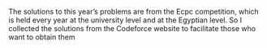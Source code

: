 The solutions to this year’s problems are from the Ecpc competition, which is held every year at the university level and at the Egyptian level. So I collected the solutions from the Codeforce website to facilitate those who want to obtain them
